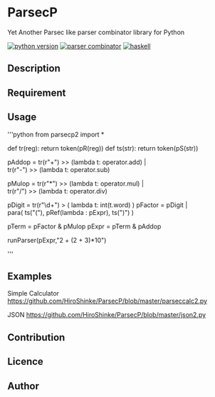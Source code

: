 # ParsecP
Yet Another Parsec like parser combinator library for Python

[![python version][shield-python]](#)
[![parser combinator][shield-parser]](#)
[![haskell][shield-haskell]](#)

## Description

## Requirement

## Usage


'''python
from parsecp2 import *

def tr(reg): return token(pR(reg))
def ts(str): return token(pS(str))

pAddop = tr(r"\+") >> (lambda t: operator.add) | \
         tr(r"-")  >> (lambda t: operator.sub) 

pMulop = tr(r"\*") >> (lambda t: operator.mul) | \
         tr(r"\/") >> (lambda t: operator.div)
        
pDigit = tr(r"\d+") > ( lambda t: int(t.word) )
pFactor = pDigit | \
          para( ts("("), pRef(lambda : pExpr), ts(")") )

pTerm   = pFactor & pMulop
pExpr   = pTerm   & pAddop

runParser(pExpr,"2 + (2 + 3)*10")

'''

## Examples

Simple Calculator
https://github.com/HiroShinke/ParsecP/blob/master/parseccalc2.py

JSON
https://github.com/HiroShinke/ParsecP/blob/master/json2.py


## Contribution

## Licence

## Author


[shield-python]: https://img.shields.io/badge/python-3.6-blue.svg
[shield-parser]: https://img.shields.io/badge/tag-parser_combinator-green.svg
[shield-haskell]: https://img.shields.io/badge/tag-haskell-green.svg
